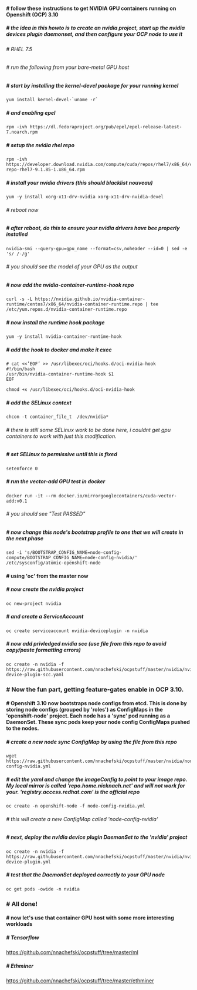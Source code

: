 ####  # follow these instructions to get NVIDIA GPU containers running on Openshift (OCP) 3.10
##### # the idea in this howto is to create an nvidia project, start up the nvidia devices plugin daemonset, and then configure your OCP node to use it

###### # RHEL 7.5
###### # run the following from your bare-metal GPU host
##### # start by installing the kernel-devel package for your running kernel
```
yum install kernel-devel-`uname -r`
```
##### # and enabling epel
```
rpm -ivh https://dl.fedoraproject.org/pub/epel/epel-release-latest-7.noarch.rpm
```
##### # setup the nvidia rhel repo 
```
rpm -ivh https://developer.download.nvidia.com/compute/cuda/repos/rhel7/x86_64/cuda-repo-rhel7-9.1.85-1.x86_64.rpm 
```
##### # install your nvidia drivers (this should blacklist nouveau)
```
yum -y install xorg-x11-drv-nvidia xorg-x11-drv-nvidia-devel
```
###### # reboot now
##### # after reboot, do this to ensure your nvidia drivers have bee properly installed
```
nvidia-smi --query-gpu=gpu_name --format=csv,noheader --id=0 | sed -e 's/ /-/g'
```
###### # you should see the model of your GPU as the output
##### # now add the nvidia-container-runtime-hook repo
```
curl -s -L https://nvidia.github.io/nvidia-container-runtime/centos7/x86_64/nvidia-container-runtime.repo | tee /etc/yum.repos.d/nvidia-container-runtime.repo
```
##### # now install the runtime hook package
```
yum -y install nvidia-container-runtime-hook
```
##### # add the hook to docker and make it exec
```
# cat <<’EOF’ >> /usr/libexec/oci/hooks.d/oci-nvidia-hook
#!/bin/bash
/usr/bin/nvidia-container-runtime-hook $1
EOF

chmod +x /usr/libexec/oci/hooks.d/oci-nvidia-hook
```
##### # add the SELinux context
```
chcon -t container_file_t  /dev/nvidia*
```
###### # there is still some SELinux work to be done here, i couldnt get gpu containers to work with just this modification.
##### # set SELinux to permissive until this is fixed
```
setenforce 0
```
##### # run the vector-add GPU test in docker
```
docker run -it --rm docker.io/mirrorgooglecontainers/cuda-vector-add:v0.1
```
###### # you should see "Test PASSED"
##### # now change this node's bootstrap profile to one that we will create in the next phase
```
sed -i 's/BOOTSTRAP_CONFIG_NAME=node-config-compute/BOOTSTRAP_CONFIG_NAME=node-config-nvidia/' /etc/sysconfig/atomic-openshift-node
```
#### # using 'oc' from the master now
##### # now create the nvidia project
```
oc new-project nvidia
```
##### # and create a ServiceAccount
```
oc create serviceaccount nvidia-deviceplugin -n nvidia
```
##### # now add privledged nvidia scc (use file from this repo to avoid copy/paste formatting errors)
```
oc create -n nvidia -f https://raw.githubusercontent.com/nnachefski/ocpstuff/master/nvidia/nvidia-device-plugin-scc.yaml
```
### # Now the fun part, getting feature-gates enable in OCP 3.10.
#### # Openshift 3.10 now bootstraps node configs from etcd.  This is done by storing node configs (grouped by 'roles') as ConfigMaps in the 'openshift-node' project.  Each node has a 'sync' pod running as a DaemonSet.  These sync pods keep your node config ConfigMaps pushed to the nodes.
##### # create a new node sync ConfigMap by using the file from this repo
```
wget https://raw.githubusercontent.com/nnachefski/ocpstuff/master/nvidia/node-config-nvidia.yml
```
##### # edit the yaml and change the imageConfig to point to *your* image repo.  My local mirror is called 'repo.home.nicknach.net' and will not work for your.  'registry.access.redhat.com' is the official repo
```
oc create -n openshift-node -f node-config-nvidia.yml
```
###### # this will create a new ConfigMap called 'node-config-nvidia'
##### # next, deploy the nvidia device plugin DaemonSet to the 'nvidia' project
```
oc create -n nvidia -f https://raw.githubusercontent.com/nnachefski/ocpstuff/master/nvidia/nvidia-device-plugin.yml
```
##### # test that the DaemonSet deployed correctly to your GPU node
```
oc get pods -owide -n nvidia
```

### # All done!  
#### # now let's use that container GPU host with some more interesting workloads
##### # Tensorflow
https://github.com/nnachefski/ocpstuff/tree/master/ml
##### # Ethminer
https://github.com/nnachefski/ocpstuff/tree/master/ethminer
 